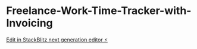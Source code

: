 # Freelance-Work-Time-Tracker-with-Invoicing

[Edit in StackBlitz next generation editor ⚡️](https://stackblitz.com/~/github.com/SyedaSana01/Freelance-Work-Time-Tracker-with-Invoicing)